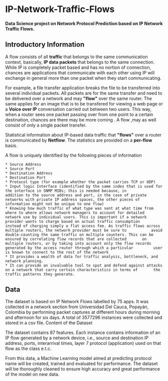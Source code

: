 # IP-Network-Traffic-Flows
#### Data Science project on Network Protocol Prediction based on IP Network Traffic Flows.

## Introductory Information

A flow consists of all <b>traffic</b> that belongs to the same communication context, basically, <b>IP data packets</b> that belongs to the same connection. While IP is completely packet based and has no nortion of connection, chances are applications that communicate with each other using IP will exchange in general more than one packet when they start communicating.

For example, a file transfer application breaks the file to be transferred into several individual packets. All packets are for the same transfer and need to be delivered over a network and may <b>"flow"</b> over the same router. The same applies for an image that is to be transfered for viewing a web page or a <b>Voice over IP</b> conversation carried out between two users. This way, when a router sees one packet passing over from one point to a certain destination, chances are there may be more coming . A flow ,may as well consist of only a single packet transfer.

Statistical information about IP-based data traffic that <b>"flows"</b> over a router is communicated by <b>Netflow</b>. The statistics are provided on a <b>per-flow</b> basis.

A flow is uniquely identified by the following pieces of information

    * Source Address
    * Source Port
    * Destination Address
    * Destination Port
    * Protocol type (for example whether the packet carries TCP or UDP)
    * Input logic Interface (identified by the same index that is used for the interface in SNMP MIBs; this is needed because, in           addition to the source address and port, in the case of private networks with private IP address spaces, the other pieces of           information might not be unique to one flow)
    * Knowing how much traffic of what type was sent at what time from where to where allows network managers to account for detailed       network use by individual users. This is important if a network provider wants to charge based on actual traffic consumption           instead of charging simply a flat access fee. As traffic flows across multiple routers, the network provider must be sure to           avoid double-counting the same traffic on multiple counters. This can be ensured by correlating flow records that are collected       on multiple routers, or by taking into account only the flow records generated by the access router through which a particular         user is known to connect to the rest of the network
    * It provides a wealth of data for traffic analysis, bottleneck, and network planning.
    * It can provide an invaluable tool to spot and defend against attacks on a network that carry certain characteristics in terms of       the traffic patterns they generate.

## Data

The dataset is based on IP Network Flows labelled by 75 apps. It was collected in a network section from Universidad Del Cauca, Popayán, Colombia by performing packet captures at different hours during morning and afternoon for six days. A total of 3577296 instances were collected and stored in a csv file.
Content of the Dataset

The dataset contains 87 features. Each instance contains information of an IP flow generated by a network device, i.e., source and destination IP address, ports, interarrival times, layer 7 protocol (application) used on that flow as the class e.t.c.

From this data, a Machine Learning model aimed at predicting protocol name will be created, trained and evaluated for performance. The dataset will be thoroughly cleaned to ensure high accuracy and great performance of the model on new data.
